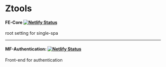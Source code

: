 # Ztools
#### FE-Core [![Netlify Status](https://api.netlify.com/api/v1/badges/4197825d-cf81-4ab6-9403-4ce065fb7b46/deploy-status)](https://app.netlify.com/sites/ztools-fe-core/deploys)
root setting for single-spa


------------

#### MF-Authentication: [![Netlify Status](https://api.netlify.com/api/v1/badges/79a9e4d5-8815-4678-969b-eb6f66773c2d/deploy-status)](https://app.netlify.com/sites/mf-authorization/deploys)
Front-end for authentication
